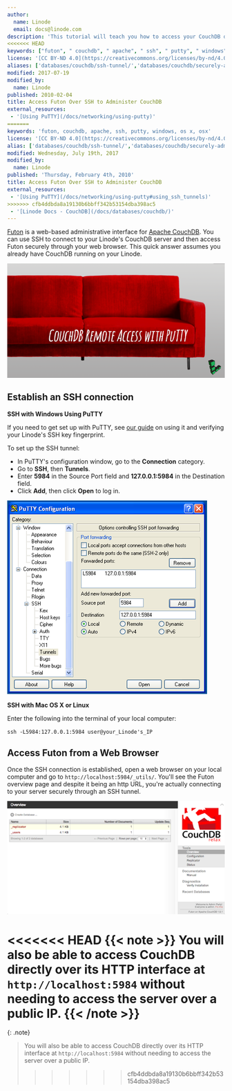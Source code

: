 ```yaml
---
author:
  name: Linode
  email: docs@linode.com
description: 'This tutorial will teach you how to access your CouchDB database remotely by creating an SSH tunnel with PuTTY.'
<<<<<<< HEAD
keywords: ["futon", " couchdb", " apache", " ssh", " putty", " windows", " os x", " osx"]
license: '[CC BY-ND 4.0](https://creativecommons.org/licenses/by-nd/4.0)'
aliases: ['databases/couchdb/ssh-tunnel/','databases/couchdb/securely-administer-couchdb-with-an-ssh-tunnel']
modified: 2017-07-19
modified_by:
  name: Linode
published: 2010-02-04
title: Access Futon Over SSH to Administer CouchDB
external_resources:
 - '[Using PuTTY](/docs/networking/using-putty)'
=======
keywords: 'futon, couchdb, apache, ssh, putty, windows, os x, osx'
license: '[CC BY-ND 4.0](https://creativecommons.org/licenses/by-nd/4.0)'
alias: ['databases/couchdb/ssh-tunnel/','databases/couchdb/securely-administer-couchdb-with-an-ssh-tunnel']
modified: Wednesday, July 19th, 2017
modified_by:
  name: Linode
published: 'Thursday, February 4th, 2010'
title: Access Futon Over SSH to Administer CouchDB
external_resources:
 - '[Using PuTTY](/docs/networking/using-putty#using_ssh_tunnels)'
>>>>>>> cfb4ddbda8a19130b6bbff342b53154dba398ac5
 - '[Linode Docs - CouchDB](/docs/databases/couchdb/)'
---
```


[Futon](http://docs.couchdb.org/en/1.6.1/intro/futon.html) is a web-based administrative interface for [Apache CouchDB](https://couchdb.apache.org/). You can use SSH to connect to your Linode's CouchDB server and then access Futon securely through your web browser. This quick answer assumes you already have CouchDB running on your Linode.

![Futon title graphic.](/docs/assets/couchdb-with-futon-over-ssh-titlegraphic.png)

## Establish an SSH connection

**SSH with Windows Using PuTTY**

If you need to get set up with PuTTY, see [our guide](/docs/networking/ssh/ssh-connections-using-putty-on-windows) on using it and verifying your Linode's SSH key fingerprint.

To set up the SSH tunnel:

- In PuTTY's configuration window, go to the **Connection** category.
- Go to **SSH**, then **Tunnels**.
- Enter **5984** in the Source Port field and **127.0.0.1:5984** in the Destination field.
- Click **Add**, then click **Open** to log in.

![PuTTY, CouchDB, Futon](/docs/assets/putty-couchdb-futon.png)

**SSH with Mac OS X or Linux**

Enter the following into the terminal of your local computer:

    ssh -L5984:127.0.0.1:5984 user@your_Linode's_IP


## Access Futon from a Web Browser

Once the SSH connection is established, open a web browser on your local computer and go to `http://localhost:5984/_utils/`. You'll see the Futon overview page and despite it being an http URL, you're actually connecting to your server securely through an SSH tunnel.

![Futon interface](/docs/assets/couchdb-futon.png)

<<<<<<< HEAD
{{< note >}}
You will also be able to access CouchDB directly over its HTTP interface at `http://localhost:5984` without needing to access the server over a public IP.
{{< /note >}}
=======
{: .note}
>
> You will also be able to access CouchDB directly over its HTTP interface at `http://localhost:5984` without needing to access the server over a public IP.
>>>>>>> cfb4ddbda8a19130b6bbff342b53154dba398ac5
